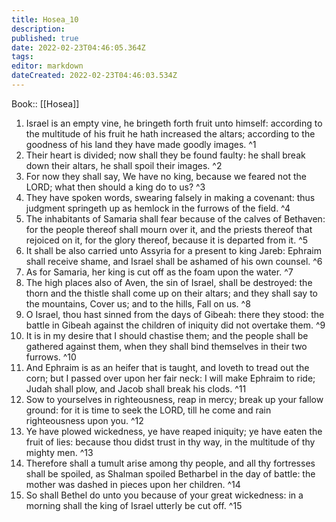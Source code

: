 ```yaml
---
title: Hosea_10
description: 
published: true
date: 2022-02-23T04:46:05.364Z
tags: 
editor: markdown
dateCreated: 2022-02-23T04:46:03.534Z
---
```


 Book:: [[Hosea]]
 1. Israel is an empty vine, he bringeth forth fruit unto himself: according to the multitude of his fruit he hath increased the altars; according to the goodness of his land they have made goodly images. ^1
 2. Their heart is divided; now shall they be found faulty: he shall break down their altars, he shall spoil their images. ^2
 3. For now they shall say, We have no king, because we feared not the LORD; what then should a king do to us? ^3
 4. They have spoken words, swearing falsely in making a covenant: thus judgment springeth up as hemlock in the furrows of the field. ^4
 5. The inhabitants of Samaria shall fear because of the calves of Bethaven: for the people thereof shall mourn over it, and the priests thereof that rejoiced on it, for the glory thereof, because it is departed from it. ^5
 6. It shall be also carried unto Assyria for a present to king Jareb: Ephraim shall receive shame, and Israel shall be ashamed of his own counsel. ^6
 7. As for Samaria, her king is cut off as the foam upon the water. ^7
 8. The high places also of Aven, the sin of Israel, shall be destroyed: the thorn and the thistle shall come up on their altars; and they shall say to the mountains, Cover us; and to the hills, Fall on us. ^8
 9. O Israel, thou hast sinned from the days of Gibeah: there they stood: the battle in Gibeah against the children of iniquity did not overtake them. ^9
 10. It is in my desire that I should chastise them; and the people shall be gathered against them, when they shall bind themselves in their two furrows. ^10
 11. And Ephraim is as an heifer that is taught, and loveth to tread out the corn; but I passed over upon her fair neck: I will make Ephraim to ride; Judah shall plow, and Jacob shall break his clods. ^11
 12. Sow to yourselves in righteousness, reap in mercy; break up your fallow ground: for it is time to seek the LORD, till he come and rain righteousness upon you. ^12
 13. Ye have plowed wickedness, ye have reaped iniquity; ye have eaten the fruit of lies: because thou didst trust in thy way, in the multitude of thy mighty men. ^13
 14. Therefore shall a tumult arise among thy people, and all thy fortresses shall be spoiled, as Shalman spoiled Betharbel in the day of battle: the mother was dashed in pieces upon her children. ^14
 15. So shall Bethel do unto you because of your great wickedness: in a morning shall the king of Israel utterly be cut off. ^15
